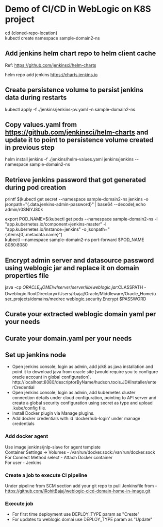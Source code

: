 # Demo of CI/CD in WebLogic on K8S project  

cd {cloned-repo-location}  
kubectl create namespace sample-domain2-ns  

## Add jenkins helm chart repo to helm client cache  
Ref: https://github.com/jenkinsci/helm-charts  

helm repo add jenkins https://charts.jenkins.io  

## Create persistence volume to persist jenkins data during restarts  
kubectl apply -f ./jenkins/jenkins-pv.yaml -n sample-domain2-ns

## Copy values.yaml from https://github.com/jenkinsci/helm-charts and update it to point to persistence volume created in previous step  
helm install jenkins -f ./jenkins/helm-values.yaml jenkins/jenkins --namespace sample-domain2-ns  

## Retrieve jenkins password that got generated during pod creation  
printf $(kubectl get secret --namespace sample-domain2-ns jenkins -o jsonpath="{.data.jenkins-admin-password}" | base64 --decode);echo  
admin/r0SNlYJ80k  

export POD_NAME=$(kubectl get pods --namespace sample-domain2-ns -l "app.kubernetes.io/component=jenkins-master" -l "app.kubernetes.io/instance=jenkins" -o jsonpath="{.items[0].metadata.name}")  
kubectl --namespace sample-domain2-ns port-forward $POD_NAME 8080:8080  

## Encrypt admin server and datasource password using weblogic jar and replace it on domain properties file  
java -cp $ORACLE_HOME/wlserver/server/lib/weblogic.jar:$CLASSPATH -Dweblogic.RootDirectory=/Users/rbajaj/Oracle/Middleware/Oracle_Home/user_projects/domains/medrec weblogic.security.Encrypt $PASSWORD  

## Curate your extracted weblogic domain yaml per your needs  
## Curate your domain.yaml per your needs  

## Set up jenkins node  
* Open jenkins console, login as admin, add jdk8 as java installation and point it to download java from oracle site [would require you to configure oracle account in global configuration]. http://localhost:8080/descriptorByName/hudson.tools.JDKInstaller/enterCredential  
* Open jenkins console, login as admin, add kubernetes cluster connection details under cloud configuration, pointing to API server and create a global security configuration using secret as type and upload .kube/config file.  
* Install Docker plugin via Manage plugins.   
* Add docker credentials with id 'dockerhub-login' under manage credentials   


### Add docker agent  
Use image jenkins/jnlp-slave for agent template    
Container Settings -> Volumes - /var/run/docker.sock:/var/run/docker.sock  
For Connect Method select - Attach Docker container  
For user - Jenkins  

### Create a job to execute CI pipeline  
Under pipeline from SCM section add your git repo to pull Jenkinsfile from -  
https://github.com/iRohitBajaj/weblogic-cicd-domain-home-in-image.git  

### Execute job  
* For first time deployment use DEPLOY_TYPE param as "Create"  
* For updates to weblogic domai use DEPLOY_TYPE param as "Update"  








